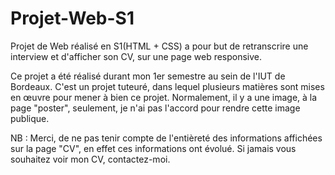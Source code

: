 # Projet-Web-S1
Projet de Web réalisé en S1(HTML + CSS) a pour but de retranscrire une interview et d'afficher son CV, sur une page web responsive.

Ce projet a été réalisé durant mon 1er semestre au sein de l'IUT de Bordeaux. C'est un projet tuteuré, dans lequel plusieurs matières sont mises en œuvre pour mener à bien ce projet. Normalement, il y a une image, à la page "poster", seulement, je n'ai pas l'accord pour rendre cette image publique.

NB : Merci, de ne pas tenir compte de l'entièreté des informations affichées sur la page "CV", en effet ces informations ont évolué. Si jamais vous souhaitez voir mon CV, contactez-moi.
